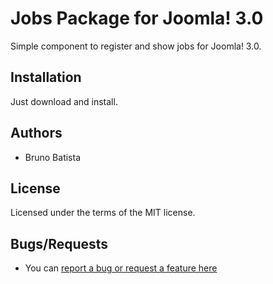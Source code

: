 Jobs Package for Joomla! 3.0
============================

Simple component to register and show jobs for Joomla! 3.0.

## Installation

Just download and install.

## Authors

* Bruno Batista

## License

Licensed under the terms of the MIT license.

## Bugs/Requests

* You can [report a bug or request a feature here](http://github.com/joomlapro/pkg_jobs/issues)